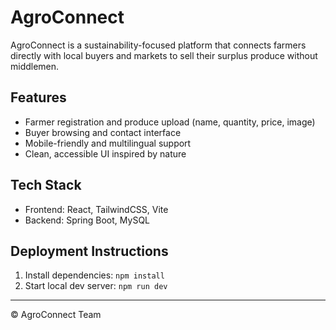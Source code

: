 # AgroConnect

AgroConnect is a sustainability-focused platform that connects farmers directly with local buyers and markets to sell their surplus produce without middlemen.

## Features
- Farmer registration and produce upload (name, quantity, price, image)
- Buyer browsing and contact interface
- Mobile-friendly and multilingual support
- Clean, accessible UI inspired by nature

## Tech Stack
- Frontend: React, TailwindCSS, Vite
- Backend: Spring Boot, MySQL

## Deployment Instructions
1. Install dependencies: `npm install`
2. Start local dev server: `npm run dev`

---
© AgroConnect Team
